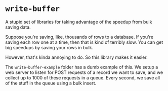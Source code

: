 # `write-buffer`

A stupid set of libraries for taking advantage of the speedup from bulk saving data.

Suppose you're saving, like, thousands of rows to a database. If you're saving each row one at a time, then that is kind of terribly slow. You can get big speedups by saving your rows in bulk.

However, that's kinda annoying to do. So this library makes it easier.

The `write-buffer-example` folder has a dumb example of this. We setup a web server to listen for POST requests of a record we want to save, and we collect up to 1000 of these requests in a queue. Every second, we save all of the stuff in the queue using a bulk insert.



